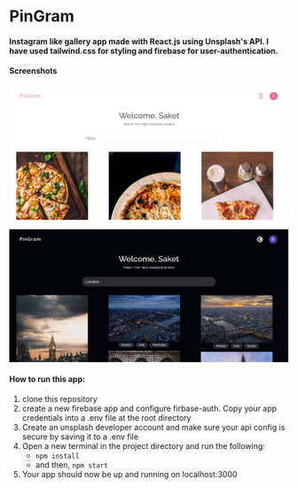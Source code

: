 # PinGram


#### Instagram like gallery app made with React.js using Unsplash's API. I have used tailwind.css for styling and firebase for user-authentication.

#### Screenshots

![App screenshot 1](screenshots/screenshot_1.png)

![App screenshot 2](screenshots/screenshot_2.png)


#### How to run this app:
1. clone this repository
2. create a new firebase app and configure firbase-auth. Copy your app credentials into a .env file at the root directory
3. Create an unsplash developer account and make sure your api config is secure by saving it to a .env file
4. Open a new terminal in the project directory and run the following:
    - `npm install`
    - and then, `npm start`
5. Your app should now be up and running on localhost:3000

